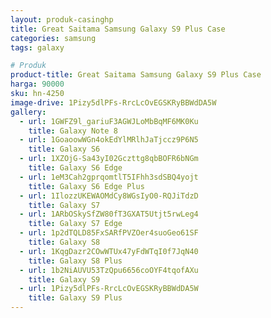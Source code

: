 ```yaml
---
layout: produk-casinghp
title: Great Saitama Samsung Galaxy S9 Plus Case
categories: samsung
tags: galaxy

# Produk
product-title: Great Saitama Samsung Galaxy S9 Plus Case
harga: 90000
sku: hn-4250
image-drive: 1Pizy5dlPFs-RrcLcOvEGSKRyBBWdDA5W
gallery:
  - url: 1GWFZ9l_gariuF3AGWJLoMbBqMF6MK0Ku
    title: Galaxy Note 8
  - url: 1GoaoowWGn4okEdYlMRlhJaTjccz9P6N5
    title: Galaxy S6
  - url: 1XZOjG-Sa43yI02Gczttg8qbBOFR6bNGm
    title: Galaxy S6 Edge
  - url: 1eM3Cah2gprqomtlT5IFhh3sdSBQ4yojt
    title: Galaxy S6 Edge Plus
  - url: 1IlozzUKEWAOMdCy8WGsIyO0-RQJiTdzD
    title: Galaxy S7
  - url: 1ARbOSkySfZW80fT3GXAT5Utjt5rwLeg4
    title: Galaxy S7 Edge
  - url: 1p2dTQLD85FxSARfPVZOer4suoGeo61SF
    title: Galaxy S8
  - url: 1KqgDazr2COwWTUx47yFdWTqI0f7JqN40
    title: Galaxy S8 Plus
  - url: 1b2NiAUVU53TzQpu6656coOYF4tqofAXu
    title: Galaxy S9
  - url: 1Pizy5dlPFs-RrcLcOvEGSKRyBBWdDA5W
    title: Galaxy S9 Plus
---
```

